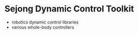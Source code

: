 # Sejong Dynamic Control Toolkit

- robotics dynamic control libraries
- various whole-body controllers

